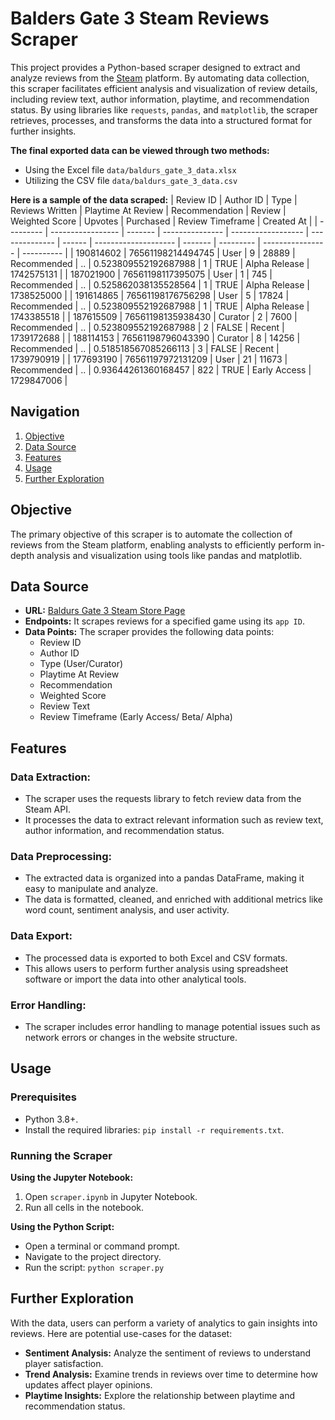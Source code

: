 # Balders Gate 3 Steam Reviews Scraper

This project provides a Python-based scraper designed to extract and analyze reviews from the [Steam](https://store.steampowered.com/app/1086940/Baldurs_Gate_3/) platform. By automating data collection, this scraper facilitates efficient analysis and visualization of review details, including review text, author information, playtime, and recommendation status. By using libraries like `requests`, `pandas`, and `matplotlib`, the scraper retrieves, processes, and transforms the data into a structured format for further insights.

**The final exported data can be viewed through two methods:**
- Using the Excel file `data/baldurs_gate_3_data.xlsx`
- Utilizing the CSV file `data/baldurs_gate_3_data.csv`

**Here is a sample of the data scraped:**
| Review ID | Author ID         | Type    | Reviews Written | Playtime At Review | Recommendation | Review | Weighted Score       | Upvotes | Purchased | Review Timeframe | Created At |
| --------- | ----------------- | ------- | --------------- | ------------------ | -------------- | ------ | -------------------- | ------- | --------- | ---------------- | ---------- |
| 190814602 | 76561198214494745 | User    | 9               | 28889              | Recommended    | ..     | 0.523809552192687988 | 1       | TRUE      | Alpha Release    | 1742575131 |
| 187021900 | 76561198117395075 | User    | 1               | 745                | Recommended    | ..     | 0.525862038135528564 | 1       | TRUE      | Alpha Release    | 1738525000 |
| 191614865 | 76561198176756298 | User    | 5               | 17824              | Recommended    | ..     | 0.523809552192687988 | 1       | TRUE      | Alpha Release    | 1743385518 |
| 187615509 | 76561198135938430 | Curator | 2               | 7600               | Recommended    | ..     | 0.523809552192687988 | 2       | FALSE     | Recent           | 1739172688 |
| 188114153 | 76561198796043390 | Curator | 8               | 14256              | Recommended    | ..     | 0.518518567085266113 | 3       | FALSE     | Recent           | 1739790919 |
| 177693190 | 76561197972131209 | User    | 21              | 11673              | Recommended    | ..     | 0.93644261360168457  | 822     | TRUE      | Early Access     | 1729847006 |

## Navigation
1. [Objective](#objective)
2. [Data Source](#data-source)
3. [Features](#features)
4. [Usage](#usage)
5. [Further Exploration](#further-exploration)

## Objective
The primary objective of this scraper is to automate the collection of reviews from the Steam platform, enabling analysts to efficiently perform in-depth analysis and visualization using tools like pandas and matplotlib.

## Data Source
- **URL:** [Baldurs Gate 3 Steam Store Page](https://store.steampowered.com/app/1086940/Baldurs_Gate_3/)
- **Endpoints:** It scrapes reviews for a specified game using its `app ID`.
- **Data Points:** The scraper provides the following data points:
    - Review ID
    - Author ID
    - Type (User/Curator)
    - Playtime At Review
    - Recommendation
    - Weighted Score
    - Review Text
    - Review Timeframe (Early Access/ Beta/ Alpha)

## Features
### Data Extraction:
- The scraper uses the requests library to fetch review data from the Steam API.
- It processes the data to extract relevant information such as review text, author information, and recommendation status.

### Data Preprocessing:
- The extracted data is organized into a pandas DataFrame, making it easy to manipulate and analyze.
- The data is formatted, cleaned, and enriched with additional metrics like word count, sentiment analysis, and user activity.

### Data Export:
- The processed data is exported to both Excel and CSV formats.
- This allows users to perform further analysis using spreadsheet software or import the data into other analytical tools.

### Error Handling:
- The scraper includes error handling to manage potential issues such as network errors or changes in the website structure.

## Usage
### Prerequisites
- Python 3.8+.
- Install the required libraries: `pip install -r requirements.txt`.

### Running the Scraper

**Using the Jupyter Notebook:**
1. Open `scraper.ipynb` in Jupyter Notebook.
2. Run all cells in the notebook.

**Using the Python Script:**
- Open a terminal or command prompt.
- Navigate to the project directory.
- Run the script: `python scraper.py`

## Further Exploration
With the data, users can perform a variety of analytics to gain insights into reviews. Here are potential use-cases for the dataset:
- **Sentiment Analysis:** Analyze the sentiment of reviews to understand player satisfaction.
- **Trend Analysis:** Examine trends in reviews over time to determine how updates affect player opinions.
- **Playtime Insights:** Explore the relationship between playtime and recommendation status.
